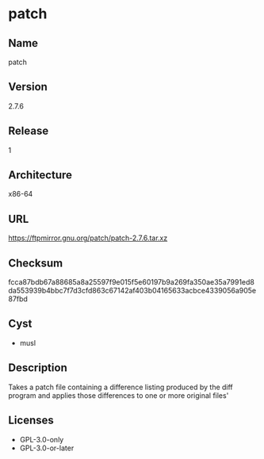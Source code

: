 # patch

## Name
patch

## Version
2.7.6

## Release
1

## Architecture
x86-64

## URL
https://ftpmirror.gnu.org/patch/patch-2.7.6.tar.xz

## Checksum
fcca87bdb67a88685a8a25597f9e015f5e60197b9a269fa350ae35a7991ed8da553939b4bbc7f7d3cfd863c67142af403b04165633acbce4339056a905e87fbd

## Cyst
* musl

## Description
Takes a patch file containing a difference listing produced by the diff program
and applies those differences to one or more original files'

## Licenses
* GPL-3.0-only
* GPL-3.0-or-later

